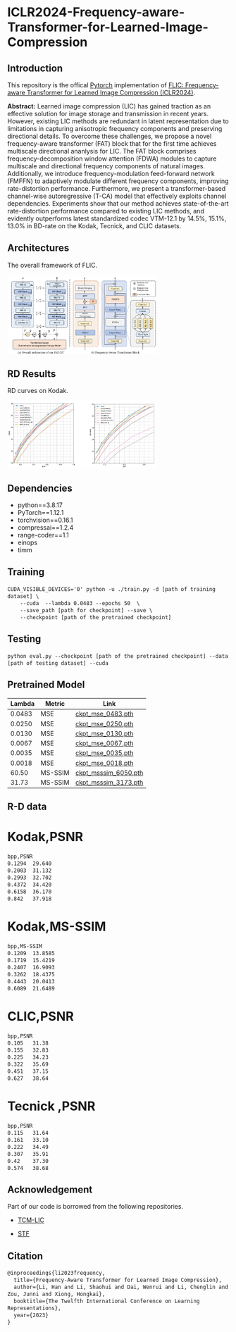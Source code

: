 # ICLR2024-Frequency-aware-Transformer-for-Learned-Image-Compression

## Introduction
This repository is the offical [Pytorch](https://pytorch.org/) implementation of [FLIC: Frequency-aware Transformer for Learned Image Compression (ICLR2024)](https://openreview.net/forum?id=HKGQDDTuvZ). 

**Abstract:**
Learned image compression (LIC) has gained traction as an effective solution for image storage and transmission in recent years. However, existing LIC methods are redundant in latent representation due to limitations in capturing anisotropic frequency components and preserving directional details. To overcome these challenges, we propose a novel frequency-aware transformer (FAT) block that for the first time achieves multiscale directional ananlysis for LIC. The FAT block comprises frequency-decomposition window attention (FDWA) modules to capture multiscale and directional frequency components of natural images. Additionally, we introduce frequency-modulation feed-forward network (FMFFN) to adaptively modulate different frequency components, improving rate-distortion performance. Furthermore, we present a transformer-based channel-wise autoregressive (T-CA) model that effectively exploits channel dependencies. Experiments show that our method achieves state-of-the-art rate-distortion performance compared to existing LIC methods, and evidently outperforms latest standardized codec VTM-12.1 by 14.5%, 15.1%, 13.0% in BD-rate on the Kodak, Tecnick, and CLIC datasets.


## Architectures
The overall framework of FLIC.

<img src="./assets/overall.png"  style="zoom: 33%;" />

## RD Results
RD curves on Kodak.

<img src="./assets/rd.png"  style="zoom: 33%;" />

## Dependencies
- python==3.8.17
- PyTorch==1.12.1
- torchvision==0.16.1
- compressai==1.2.4
- range-coder==1.1
- einops
- timm
## Training

``` 
CUDA_VISIBLE_DEVICES='0' python -u ./train.py -d [path of training dataset] \
    --cuda  --lambda 0.0483 --epochs 50  \
    --save_path [path for checkpoint] --save \
    --checkpoint [path of the pretrained checkpoint]
```

## Testing
``` 
python eval.py --checkpoint [path of the pretrained checkpoint] --data [path of testing dataset] --cuda
```

## Pretrained Model
| Lambda | Metric | Link |
|--------|--------|------|
|0.0483   | MSE   |  [ckpt_mse_0483.pth](https://drive.google.com/file/d/1l1vYGo9HOX6_0NR7H1TrVJGW67VgyUV_/view?usp=sharing)  |
|0.0250   | MSE   |  [ckpt_mse_0250.pth](https://drive.google.com/file/d/1W3Ll1cl8-TMMsuqJWQbALxchOvD32oNj/view?usp=sharing)  |
|0.0130   | MSE   |  [ckpt_mse_0130.pth](https://drive.google.com/file/d/1Js0F8LLAJI62tsFZBRtSK6j_nnt_eEkZ/view?usp=sharing)  |
|0.0067   | MSE   |  [ckpt_mse_0067.pth](https://drive.google.com/file/d/15WiSKW-PFnpHaE4nP_IlndiOJHDPS0y8/view?usp=sharing)  |
|0.0035   | MSE   |  [ckpt_mse_0035.pth](https://drive.google.com/file/d/14wIctJRBhYEfxpnprxP03YP4aWAPodL0/view?usp=sharing)  |
|0.0018   | MSE   |  [ckpt_mse_0018.pth](https://drive.google.com/file/d/1Ctikh2P0fLRGJfsiR8JSONZaoAGy-Kha/view?usp=sharing)  |
|60.50   | MS-SSIM  |  [ckpt_msssim_6050.pth](https://drive.google.com/file/d/1L2RwrTz2-uR9Cmr087YUbDTpgMGKdtux/view?usp=sharing)  |
|31.73   | MS-SSIM  |  [ckpt_msssim_3173.pth](https://drive.google.com/file/d/1JLiSF2ARjptjpJbmo2vd63YDIvcyItWa/view?usp=sharing)  |

## R-D data
# Kodak,PSNR
``` 
bpp,PSNR
0.1294	29.640
0.2003	31.132
0.2993	32.702
0.4372	34.420
0.6158	36.170
0.842	37.918
``` 

# Kodak,MS-SSIM
``` 
bpp,MS-SSIM
0.1209	13.8585
0.1719	15.4219
0.2407	16.9093
0.3262	18.4375
0.4443	20.0413
0.6089	21.6489
``` 
# CLIC,PSNR
``` 
bpp,PSNR
0.105	31.38
0.155	32.83
0.225	34.23
0.322	35.69
0.451	37.15
0.627	38.64
``` 

# Tecnick	,PSNR
``` 
bpp,PSNR
0.115	31.64
0.161	33.10
0.222	34.49
0.307	35.91
0.42	37.30
0.574	38.68
``` 
## Acknowledgement
Part of our code is borrowed from the following repositories.

- [TCM-LIC](https://github.com/jmliu206/LIC_TCM)
  
- [STF](https://github.com/Googolxx/STF)

## Citation
```
@inproceedings{li2023frequency,
  title={Frequency-Aware Transformer for Learned Image Compression},
  author={Li, Han and Li, Shaohui and Dai, Wenrui and Li, Chenglin and Zou, Junni and Xiong, Hongkai},
  booktitle={The Twelfth International Conference on Learning Representations},
  year={2023}
}
```

